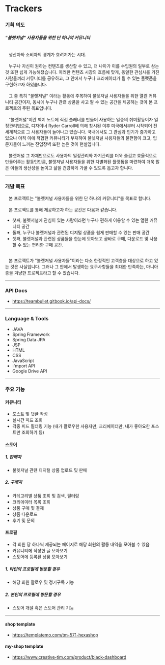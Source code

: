 
# Trackers

### 기획 의도
#### <i>"불렛저널" 사용자들을 위한 단 하나의 커뮤니티</i>
<br>
&nbsp;&nbsp;  생산자와 소비자의 경계가 흐려져가는 시대.<br>
<br>
&nbsp;&nbsp;  누구나 자신이 원하는 컨텐츠를 생산할 수 있고, 더 나아가 이를 수입원의 일부로 삼는 것 또한 쉽게 가능해졌습니다. 이러한 컨텐츠 시장의 흐름에 맞게, 동일한 관심사를 가진 사람들끼리 커뮤니티를 공유하고, 그 안에서 누구나 크리에이터가 될 수 있는 플랫폼을 구현하고자 하였습니다.<br>
<br>
&nbsp;&nbsp;  그 중 특히 "불렛저널" 이라는 활동에 주목하여 불렛저널 사용자들을 위한 열린 커뮤니티 공간이자, 동시에 누구나 관련 상품을 사고 팔 수 있는 공간을 제공하는 것이 본 프로젝트의 주된 목표입니다.<br>
<br>
&nbsp;&nbsp;  "불렛저널"이란 백지 노트에 직접 플래너를 만들어 사용하는 일종의 취미활동이자 일정관리법으로, 디자이너 Ryder Carroll에 의해 창시된 이후 미국에서부터 시작되어 전세계적으로 그 사용자들이 늘어나고 있습니다. 국내에서도 그 관심과 인기가 증가하고 있으나 아직 이에 적합한 커뮤니티가 부재하여 불렛저널 사용자들의 불편함이 크고, 입문자들이 느끼는 진입장벽 또한 높은 것이 현실입니다.<br>
<br>
&nbsp;&nbsp;  불렛저널 그 자체만으로도 사용자의 일정관리와 자기관리를 더욱 즐겁고 효율적으로 만들어주는 활동인만큼, 불렛저널 사용자들을 위한 차별화된 플랫폼을 마련하여 더욱 많은 이들의 생산성을 높이고 삶을 건강하게 가꿀 수 있도록 돕고자 합니다.<br>

---

### 개발 목표
&nbsp;&nbsp;  본 프로젝트는 "불렛저널 사용자들을 위한 단 하나의 커뮤니티"를 목표로 합니다. <br>
 <br>
&nbsp;&nbsp;  본 프로젝트를 통해 제공하고자 하는 공간은 다음과 같습니다. <br>
- 첫째, 불렛저널에 관심이 있는 사람이라면 누구나 편하게 이용할 수 있는 열린 커뮤니티 공간 <br>
- 둘째, 누구나 불렛저널과 관련된 디지털 상품을 쉽게 판매할 수 있는 판매 공간 <br>
- 셋째, 불렛저널과 관련된 상품들을 한눈에 모아보고 곧바로 구매, 다운로드 및 사용할 수 있는 편리한 구매 공간. <br>
 <br>
&nbsp;&nbsp;  본 프로젝트가 "불렛저널 사용자들"이라는 다소 한정적인 고객층을 대상으로 하고 있는 것은 사실입니다. 그러나 그 안에서 발생하는 요구사항들을 최대한 만족하는, 마니아층을 겨냥한 프로젝트라고 할 수 있습니다.

---

### API Docs
- https://teambullet.gitbook.io/api-docs/  <br>

---

### Language & Tools
- JAVA
- Spring Framework
- Spring Data JPA
- JSP
- HTML
- CSS
- JavaScript
- I'mport API
- Google Drive API

---

### 주요 기능

#### 커뮤니티 
- 포스트 및 댓글 작성
- 실시간 피드 조회
- 각종 피드 필터링 기능 (내가 팔로우한 사용자만, 크리에이터만, 내가 좋아요한 포스트만 조회하기 등)
  
  
#### 스토어
##### 1. 판매자
- 불렛저널 관련 디지털 상품 업로드 및 판매
##### 2. 구매자
- 카테고리별 상품 조회 및 검색, 필터링
- 크리에이터 목록 조회
- 상품 구매 및 결제
- 상품 다운로드
- 후기 및 문의 
  
  
#### 프로필
- 각 회원 당 하나씩 제공되는 페이지로 해당 회원의 활동 내역을 모아볼 수 있음
- 커뮤니티에 작성한 글 모아보기
- 스토어에 등록된 상품 모아보기
##### 1. 타인의 프로필에 방문할 경우
- 해당 회원 팔로우 및 정기구독 기능
##### 2. 본인의 프로필에 방문할 경우
- 스토어 개설 혹은 스토어 관리 기능

---

#### shop template
- https://templatemo.com/tm-571-hexashop

#### my-shop template
- https://www.creative-tim.com/product/black-dashboard
